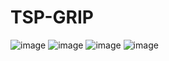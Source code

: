 # TSP-GRIP
![image](https://user-images.githubusercontent.com/75429660/155516559-b8121f64-8c46-42c4-b54d-c5dbd784dda4.png)
![image](https://user-images.githubusercontent.com/75429660/155516667-1fb0ce5e-2031-4d23-89ec-b49f267fc95c.png)
![image](https://user-images.githubusercontent.com/75429660/155516621-e15b6629-4b0a-4039-8481-83ded1cf9e14.png)
![image](https://user-images.githubusercontent.com/75429660/155516860-b9a2d328-83d0-4bf2-93e5-b8e84d856f97.png)
